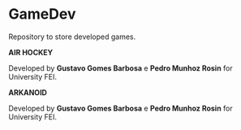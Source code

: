 # GameDev
Repository to store developed games.

**AIR HOCKEY**

Developed by **Gustavo Gomes Barbosa** e **Pedro Munhoz Rosin** for University FEI.

**ARKANOID**

Developed by **Gustavo Gomes Barbosa** e **Pedro Munhoz Rosin** for University FEI.
